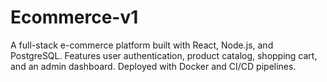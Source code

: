 # Ecommerce-v1
A full-stack e-commerce platform built with React, Node.js, and PostgreSQL. Features user authentication, product catalog, shopping cart, and an admin dashboard. Deployed with Docker and CI/CD pipelines.
